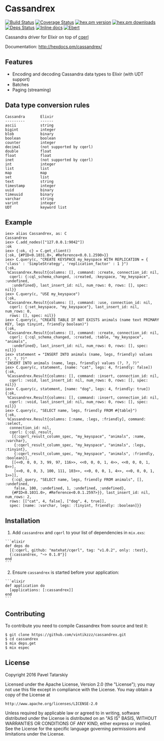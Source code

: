 # Cassandrex

[![Build Status](https://secure.travis-ci.org/vintikzzz/cassandrex.svg?branch=master "Build Status")](http://travis-ci.org/vintikzzz/cassandrex) [![Coverage Status](https://coveralls.io/repos/vintikzzz/cassandrex/badge.svg?branch=master)](https://coveralls.io/r/vintikzzz/cassandrex?branch=master) [![hex.pm version](https://img.shields.io/hexpm/v/cassandrex.svg)](https://hex.pm/packages/cassandrex) [![hex.pm downloads](https://img.shields.io/hexpm/dt/cassandrex.svg)](https://hex.pm/packages/cassandrex) [![Deps Status](https://beta.hexfaktor.org/badge/all/github/vintikzzz/cassandrex.svg)](https://beta.hexfaktor.org/github/vintikzzz/cassandrex)
[![Inline docs](http://inch-ci.org/github/vintikzzz/cassandrex.svg?branch=master&style=flat)](http://inch-ci.org/github/vintikzzz/cassandrex)
[![Ebert](https://ebertapp.io/github/vintikzzz/cassandrex.svg)](https://ebertapp.io/github/vintikzzz/cassandrex)

Cassandra driver for Elixir on top of [cqerl][1]

Documentation: http://hexdocs.pm/cassandrex/

## Features

  * Encoding and decoding Cassandra data types to Elixir (with UDT support)
  * Batches
  * Paging (streaming)

## Data type conversion rules

    Cassandra       Elixir
    ---------       ------
    ascii           string
    bigint          integer
    blob            binary
    boolean         boolean
    counter         integer
    decimal         (not supported by cqerl)
    double          float
    float           float
    inet            (not supported by cqerl)
    int             integer
    list            list
    map             map
    set             list
    text            string
    timestamp       integer
    uuid            binary
    timeuuid        binary
    varchar         string
    varint          integer
    UDT             keyword list

## Example

```iex
iex> alias Cassandrex, as: C
Cassandrex
iex> C.add_nodes(["127.0.0.1:9042"])
:ok
iex> {:ok, c} = C.get_client()
{:ok, {#PID<0.1031.0>, #Reference<0.0.1.2590>}}
iex> C.query(c, "CREATE KEYSPACE my_keyspace WITH REPLICATION = { 'class' : 'SimpleStrategy', 'replication_factor' : 1 }")
{:ok,
 %Cassandrex.Result{columns: [], command: :create, connection_id: nil,
  cqerl: {:cql_schema_changed, :created, :keyspace, "my_keyspace", :undefined,
   :undefined}, last_insert_id: nil, num_rows: 0, rows: [], spec: nil}}
iex> C.query(c, "USE my_keyspace")
{:ok,
 %Cassandrex.Result{columns: [], command: :use, connection_id: nil,
  cqerl: {:set_keyspace, "my_keyspace"}, last_insert_id: nil, num_rows: 0,
  rows: [], spec: nil}}
iex> C.query(c, "CREATE TABLE IF NOT EXISTS animals (name text PRIMARY KEY, legs tinyint, friendly boolean)")
{:ok,
 %Cassandrex.Result{columns: [], command: :create, connection_id: nil,
  cqerl: {:cql_schema_changed, :created, :table, "my_keyspace", "animals",
   :undefined}, last_insert_id: nil, num_rows: 0, rows: [], spec: nil}}
iex> statement = "INSERT INTO animals (name, legs, friendly) values (?, ?, ?)"
"INSERT INTO animals (name, legs, friendly) values (?, ?, ?)"
iex> C.query(c, statement, [name: "cat", legs: 4, friendly: false])
{:ok,
 %Cassandrex.Result{columns: [], command: :insert, connection_id: nil,
  cqerl: :void, last_insert_id: nil, num_rows: 0, rows: [], spec: nil}}
iex> C.query(c, statement, [name: "dog", legs: 4, friendly: true])
{:ok,
 %Cassandrex.Result{columns: [], command: :insert, connection_id: nil,
  cqerl: :void, last_insert_id: nil, num_rows: 0, rows: [], spec: nil}}
iex> C.query(c, "SELECT name, legs, friendly FROM #{table}")
{:ok,
 %Cassandrex.Result{columns: [:name, :legs, :friendly], command: :select,
  connection_id: nil,
  cqerl: {:cql_result,
   [{:cqerl_result_column_spec, "my_keyspace", "animals", :name, :varchar},
    {:cqerl_result_column_spec, "my_keyspace", "animals", :legs, :tinyint},
    {:cqerl_result_column_spec, "my_keyspace", "animals", :friendly, :boolean}],
   [[<<0, 0, 0, 3, 99, 97, 116>>, <<0, 0, 0, 1, 4>>, <<0, 0, 0, 1, 0>>],
    [<<0, 0, 0, 3, 100, 111, 103>>, <<0, 0, 0, 1, 4>>, <<0, 0, 0, 1, 1>>]],
   {:cql_query, "SELECT name, legs, friendly FROM animals", [], :undefined,
    false, 100, :undefined, 1, :undefined, :undefined},
   {#PID<0.1031.0>, #Reference<0.0.1.2597>}}, last_insert_id: nil, num_rows: 2,
  rows: [["cat", 4, false], ["dog", 4, true]],
  spec: [name: :varchar, legs: :tinyint, friendly: :boolean]}}
```

## Installation

  1. Add `cassandrex` and `cqerl` to your list of dependencies in `mix.exs`:

    ```elixir
    def deps do
      [{:cqerl, github: "matehat/cqerl", tag: "v1.0.2", only: :test},
      {:cassandrex, "~> 0.1.0"}]
    end
    ```

  2. Ensure `cassandrex` is started before your application:

    ```elixir
    def application do
      [applications: [:cassandrex]]
    end
    ```

## Contributing

To contribute you need to compile Cassandrex from source and test it:

```
$ git clone https://github.com/vintikzzz/cassandrex.git
$ cd cassandrex
$ mix deps.get
$ mix espec
```

## License

Copyright 2016 Pavel Tatarskiy

Licensed under the Apache License, Version 2.0 (the "License");
you may not use this file except in compliance with the License.
You may obtain a copy of the License at

    http://www.apache.org/licenses/LICENSE-2.0

Unless required by applicable law or agreed to in writing, software
distributed under the License is distributed on an "AS IS" BASIS,
WITHOUT WARRANTIES OR CONDITIONS OF ANY KIND, either express or implied.
See the License for the specific language governing permissions and
limitations under the License.

[1]: https://github.com/matehat/cqerl/
